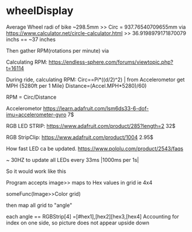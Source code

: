 # wheelDisplay


Average Wheel radi of bike ~298.5mm >> Circ = 937.76540709655mm via https://www.calculator.net/circle-calculator.html  >> 36.9198979171870079 inchs == ~37 inches

Then gather RPM(rotations per minute) via 

Calculating RPM: https://endless-sphere.com/forums/viewtopic.php?t=16114

During ride, calculating RPM: Circ==Pi*((d/2)^2) | from Accelerometor get MPH {5280ft per 1 Mile} Distance=(Accel.MPH*5280)/60)

RPM = Circ/Distance


Accelerometor https://learn.adafruit.com/lsm6ds33-6-dof-imu=accelerometer-gyro 7$

RGB LED STRIP: https://www.adafruit.com/product/285?length=2 32$

RGB StripClip: https://www.adafruit.com/product/1004 2.95$

How fast LED ca be updated. https://www.pololu.com/product/2543/faqs

~ 30HZ to update all LEDs every 33ms |1000ms per 1s|

So it would work like this


Program accepts image>> maps to Hex values in grid ie 4x4

someFunc(Image>>Color grid)

then map all grid to "angle"

each angle == RGBStrip[4] =[#hex1],[hex2][hex3,[hex4] Accounting for index on one side, so picture does not appear upside down


